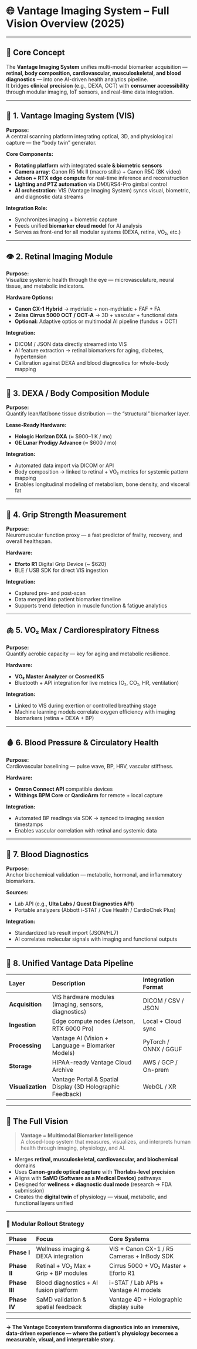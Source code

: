 # 🌐 Vantage Imaging System – Full Vision Overview (2025)

---

## 🧠 Core Concept

The **Vantage Imaging System** unifies multi-modal biomarker acquisition — **retinal, body composition, cardiovascular, musculoskeletal, and blood diagnostics** — into one AI-driven health analytics pipeline.  
It bridges **clinical precision** (e.g., DEXA, OCT) with **consumer accessibility** through modular imaging, IoT sensors, and real-time data integration.

---

## 🩻 1. Vantage Imaging System (VIS)

**Purpose:**  
A central scanning platform integrating optical, 3D, and physiological capture — the “body twin” generator.

**Core Components:**
- **Rotating platform** with integrated **scale & biometric sensors**
- **Camera array**: Canon R5 Mk II (macro stills) + Canon R5C (8K video)
- **Jetson + RTX edge compute** for real-time inference and reconstruction
- **Lighting and PTZ automation** via DMX/RS4-Pro gimbal control
- **AI orchestration:** VIS (Vantage Imaging System) syncs visual, biometric, and diagnostic data streams

**Integration Role:**  
- Synchronizes imaging + biometric capture  
- Feeds unified **biomarker cloud model** for AI analysis  
- Serves as front-end for all modular systems (DEXA, retina, VO₂, etc.)

---

## 👁️ 2. Retinal Imaging Module

**Purpose:**  
Visualize systemic health through the eye — microvasculature, neural tissue, and metabolic indicators.

**Hardware Options:**
- **Canon CX-1 Hybrid** → mydriatic + non-mydriatic + FAF + FA
- **Zeiss Cirrus 5000 OCT / OCT-A** → 3D + vascular + functional data
- **Optional:** Adaptive optics or multimodal AI pipeline (fundus + OCT)

**Integration:**
- DICOM / JSON data directly streamed into VIS
- AI feature extraction → retinal biomarkers for aging, diabetes, hypertension
- Calibration against DEXA and blood diagnostics for whole-body mapping

---

## 🦴 3. DEXA / Body Composition Module

**Purpose:**  
Quantify lean/fat/bone tissue distribution — the “structural” biomarker layer.

**Lease-Ready Hardware:**
- **Hologic Horizon DXA** (≈ $900–1 K / mo)
- **GE Lunar Prodigy Advance** (≈ $600 / mo)

**Integration:**
- Automated data import via DICOM or API
- Body composition → linked to retinal + VO₂ metrics for systemic pattern mapping
- Enables longitudinal modeling of metabolism, bone density, and visceral fat

---

## 💪 4. Grip Strength Measurement

**Purpose:**  
Neuromuscular function proxy — a fast predictor of frailty, recovery, and overall healthspan.

**Hardware:**
- **Eforto R1** Digital Grip Device (~ $620)
- BLE / USB SDK for direct VIS ingestion

**Integration:**
- Captured pre- and post-scan  
- Data merged into patient biomarker timeline  
- Supports trend detection in muscle function & fatigue analytics

---

## 🫁 5. VO₂ Max / Cardiorespiratory Fitness

**Purpose:**  
Quantify aerobic capacity — key for aging and metabolic resilience.

**Hardware:**
- **VO₂ Master Analyzer** or **Cosmed K5**
- Bluetooth + API integration for live metrics (O₂, CO₂, HR, ventilation)

**Integration:**
- Linked to VIS during exertion or controlled breathing stage  
- Machine learning models correlate oxygen efficiency with imaging biomarkers (retina + DEXA + BP)

---

## 🩸 6. Blood Pressure & Circulatory Health

**Purpose:**  
Cardiovascular baselining — pulse wave, BP, HRV, vascular stiffness.

**Hardware:**
- **Omron Connect API** compatible devices
- **Withings BPM Core** or **QardioArm** for remote + local capture

**Integration:**
- Automated BP readings via SDK → synced to imaging session timestamps  
- Enables vascular correlation with retinal and systemic data

---

## 🧬 7. Blood Diagnostics

**Purpose:**  
Anchor biochemical validation — metabolic, hormonal, and inflammatory biomarkers.

**Sources:**
- Lab API (e.g., **Ulta Labs / Quest Diagnostics API**)  
- Portable analyzers (Abbott i-STAT / Cue Health / CardioChek Plus)

**Integration:**
- Standardized lab result import (JSON/HL7)  
- AI correlates molecular signals with imaging and functional outputs

---

## 🧩 8. Unified Vantage Data Pipeline

| Layer | Description | Integration Format |
|:--|:--|:--|
| **Acquisition** | VIS hardware modules (imaging, sensors, diagnostics) | DICOM / CSV / JSON |
| **Ingestion** | Edge compute nodes (Jetson, RTX 6000 Pro) | Local + Cloud sync |
| **Processing** | Vantage AI (Vision + Language + Biomarker Models) | PyTorch / ONNX / GGUF |
| **Storage** | HIPAA-ready Vantage Cloud Archive | AWS / GCP / On-prem |
| **Visualization** | Vantage Portal & Spatial Display (3D Holographic Feedback) | WebGL / XR |

---

## 🚀 The Full Vision

> **Vantage = Multimodal Biomarker Intelligence**  
> A closed-loop system that measures, visualizes, and interprets human health through imaging, physiology, and AI.

- Merges **retinal, musculoskeletal, cardiovascular, and biochemical** domains  
- Uses **Canon-grade optical capture** with **Thorlabs-level precision**  
- Aligns with **SaMD (Software as a Medical Device)** pathways  
- Designed for **wellness + diagnostic dual mode** (research → FDA submission)  
- Creates the **digital twin** of physiology — visual, metabolic, and functional layers unified

---

### 🧩 Modular Rollout Strategy

| Phase | Focus | Core Systems |
|:--|:--|:--|
| **Phase I** | Wellness imaging & DEXA integration | VIS + Canon CX-1 / R5 Cameras + InBody SDK |
| **Phase II** | Retinal + VO₂ Max + Grip + BP modules | Cirrus 5000 + VO₂ Master + Eforto R1 |
| **Phase III** | Blood diagnostics + AI fusion platform | i-STAT / Lab APIs + Vantage AI models |
| **Phase IV** | SaMD validation & spatial feedback | Vantage 4D + Holographic display suite |

---

**→ The Vantage Ecosystem transforms diagnostics into an immersive, data-driven experience — where the patient’s physiology becomes a measurable, visual, and interpretable story.**